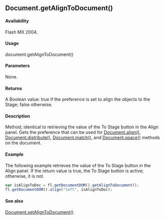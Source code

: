 ## Document.getAlignToDocument()

#### Availability

Flash MX 2004.

#### Usage

document.getAlignToDocument()

#### Parameters

None.

#### Returns

A Boolean value: true if the preference is set to align the objects to the Stage; false otherwise.

#### Description

Method; identical to retrieving the value of the To Stage button in the Align panel. Gets the preference that can be used for [Document.align()](../Document_object/Document13.md), [Document.distribute()](../Document_object/Document49.md), [Document.match()](../Document_object/Document120.md), and [Document.space()](../Document_object/Document67.md) methods on the document.

#### Example

The following example retrieves the value of the To Stage button in the Align panel. If the return value is true, the To Stage button is active; otherwise, it is not.

```javascript
var isAlignToDoc = fl.getDocumentDOM().getAlignToDocument(); 
fl.getDocumentDOM().align("left", isAlignToDoc);
```

#### See also

[Document.setAlignToDocument()](../Document_object/Document450.md)
